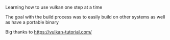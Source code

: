 Learning how to use vulkan one step at a time

The goal with the build process was to easily build on other systems as well as have a portable binary

Big thanks to https://vulkan-tutorial.com/